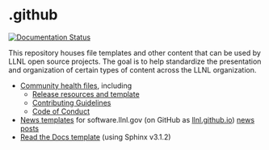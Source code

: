 # .github

[![Documentation Status](https://readthedocs.org/projects/github-main/badge/?version=latest)](https://github-main.readthedocs.io/en/latest/?badge=latest)

This repository houses file templates and other content that can be used by LLNL open source projects. The goal is to help standardize the presentation and organization of certain types of content across the LLNL organization.

* [Community health files](https://github.com/LLNL/.github/tree/master/community-health), including
    * [Release resources and template](https://github.com/LLNL/.github/tree/master/community-health/release-template.md)
    * [Contributing Guidelines](https://github.com/LLNL/.github/tree/master/community-health/CONTRIBUTING.md)
    * [Code of Conduct](https://github.com/LLNL/.github/tree/master/community-health/CODE_OF_CONDUCT.md)
* [News templates](https://github.com/LLNL/.github/tree/master/news-templates) for software.llnl.gov (on GitHub as [llnl.github.io](https://github.com/LLNL/llnl.github.io)) [news posts](https://github.com/LLNL/llnl.github.io/blob/master/news/README.md)
* [Read the Docs template](https://github-main.readthedocs.io/en/latest/) (using Sphinx v3.1.2)
